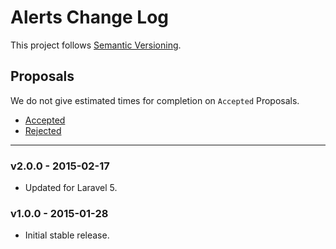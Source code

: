 # Alerts Change Log

This project follows [Semantic Versioning](CONTRIBUTING.md).

## Proposals

We do not give estimated times for completion on `Accepted` Proposals.

- [Accepted](https://github.com/cartalyst/alerts/labels/Accepted)
- [Rejected](https://github.com/cartalyst/alerts/labels/Rejected)

---

### v2.0.0 - 2015-02-17

- Updated for Laravel 5.

### v1.0.0 - 2015-01-28

- Initial stable release.
